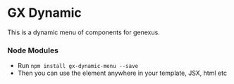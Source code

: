 # GX Dynamic

This is a dynamic menu of components for genexus.

### Node Modules
- Run `npm install gx-dynamic-menu --save`
- Then you can use the element anywhere in your template, JSX, html etc